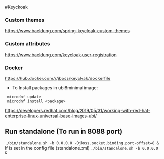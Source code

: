 #Keyckoak


### Custom themes
https://www.baeldung.com/spring-keycloak-custom-themes

### Custom attributes
https://www.baeldung.com/keycloak-user-registration


### Docker

https://hub.docker.com/r/jboss/keycloak/dockerfile

- To Install packages in ubi8minimal image:
```
 microdnf update
 microdnf install <package>
```
  
https://developers.redhat.com/blog/2019/05/31/working-with-red-hat-enterprise-linux-universal-base-images-ubi/


## Run standalone  (To run in 8088 port)
```./bin/standalone.sh -b 0.0.0.0 -Djboss.socket.binding.port-offset=8 &```
If is set in the config file (standalone.xml)
```./bin/standalone.sh -b 0.0.0.0 &```
